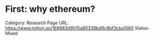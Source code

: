 # First: why ethereum?

Category: Research
Page URL: https://www.notion.so/168883d9015a80338bd9c8bf3cba1560
Status: Mixed